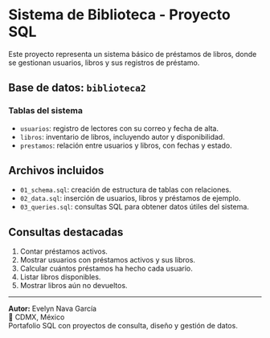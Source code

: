 # Sistema de Biblioteca - Proyecto SQL

Este proyecto representa un sistema básico de préstamos de libros, donde se gestionan usuarios, libros y sus registros de préstamo.

## Base de datos: `biblioteca2`

### Tablas del sistema
- `usuarios`: registro de lectores con su correo y fecha de alta.
- `libros`: inventario de libros, incluyendo autor y disponibilidad.
- `prestamos`: relación entre usuarios y libros, con fechas y estado.

## Archivos incluidos

- `01_schema.sql`: creación de estructura de tablas con relaciones.
- `02_data.sql`: inserción de usuarios, libros y préstamos de ejemplo.
- `03_queries.sql`: consultas SQL para obtener datos útiles del sistema.

## Consultas destacadas

1. Contar préstamos activos.  
2. Mostrar usuarios con préstamos activos y sus libros.  
3. Calcular cuántos préstamos ha hecho cada usuario.  
4. Listar libros disponibles.  
5. Mostrar libros aún no devueltos.

---

**Autor:** Evelyn Nava García  
📍 CDMX, México  
Portafolio SQL con proyectos de consulta, diseño y gestión de datos.
